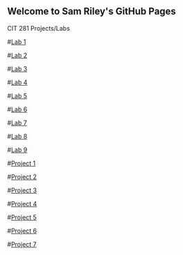 ## Welcome to Sam Riley's GitHub Pages


CIT 281 Projects/Labs 

#[Lab 1](https://github.com/18samr21/lab-01)


#[Lab 2](https://github.com/18samr21/lab-02)


#[Lab 3](https://github.com/18samr21/lab-03)


#[Lab 4](https://github.com/18samr21/lab-04)


#[Lab 5](https://github.com/18samr21/lab-05)


#[Lab 6](https://github.com/18samr21/lab-06)


#[Lab 7](https://github.com/18samr21/lab-07)


#[Lab 8](https://github.com/18samr21/lab-08)


#[Lab 9](https://github.com/18samr21/lab-09)


#[Project 1](https://github.com/18samr21/project-01)


#[Project 2](https://github.com/18samr21/project-02)


#[Project 3](https://github.com/18samr21/project-03)


#[Project 4](https://github.com/18samr21/project-04)


#[Project 5](https://github.com/18samr21/project-05)


#[Project 6](https://github.com/18samr21/project-06)


#[Project 7](https://github.com/18samr21/project-07)
